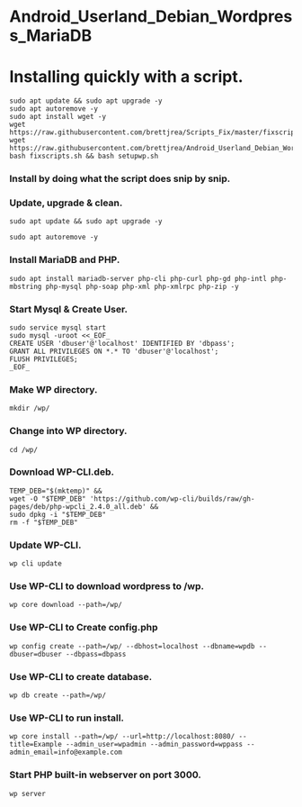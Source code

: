 # Android_Userland_Debian_Wordpress_MariaDB


# Installing quickly with a script.

```
sudo apt update && sudo apt upgrade -y
sudo apt autoremove -y
sudo apt install wget -y
wget https://raw.githubusercontent.com/brettjrea/Scripts_Fix/master/fixscripts.sh
wget https://raw.githubusercontent.com/brettjrea/Android_Userland_Debian_Wordpress_MariaDB/master/setupwp.sh
bash fixscripts.sh && bash setupwp.sh
```

### Install by doing what the script does snip by snip.

### Update, upgrade & clean.

`sudo apt update && sudo apt upgrade -y`

`sudo apt autoremove -y`

### Install MariaDB and PHP.

`sudo apt install mariadb-server php-cli php-curl php-gd php-intl php-mbstring php-mysql php-soap php-xml php-xmlrpc php-zip -y`

### Start Mysql & Create User.

```
sudo service mysql start
sudo mysql -uroot <<_EOF_ 
CREATE USER 'dbuser'@'localhost' IDENTIFIED BY 'dbpass';
GRANT ALL PRIVILEGES ON *.* TO 'dbuser'@'localhost';
FLUSH PRIVILEGES;
_EOF_
```
### Make WP directory.

`mkdir /wp/`

### Change into WP directory.

`cd /wp/`

### Download WP-CLI.deb.

```
TEMP_DEB="$(mktemp)" &&
wget -O "$TEMP_DEB" 'https://github.com/wp-cli/builds/raw/gh-pages/deb/php-wpcli_2.4.0_all.deb' &&
sudo dpkg -i "$TEMP_DEB" 
rm -f "$TEMP_DEB"
```
### Update WP-CLI.

`wp cli update`

### Use WP-CLI to download wordpress to /wp.

`wp core download --path=/wp/`

### Use WP-CLI to Create config.php

`wp config create --path=/wp/ --dbhost=localhost --dbname=wpdb --dbuser=dbuser --dbpass=dbpass`

### Use WP-CLI to create database.

`wp db create --path=/wp/`

### Use WP-CLI to run install.

`wp core install --path=/wp/ --url=http://localhost:8080/ --title=Example --admin_user=wpadmin --admin_password=wppass --admin_email=info@example.com`

### Start PHP built-in webserver on port 3000.

`wp server`
